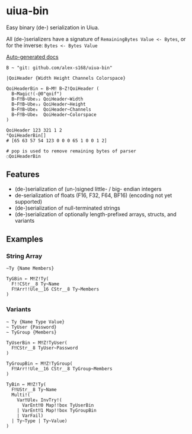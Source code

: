 # uiua-bin
Easy binary (de-) serialization in Uiua.

All (de-)serializers have a signature of `RemainingBytes Value <- Bytes`, or for the inverse: `Bytes <- Bytes Value`

[Auto-generated docs](https://alex-s168.github.io/uiua-bin/)

```
B ~ "git: github.com/alex-s168/uiua-bin"

|QoiHeader {Width Height Channels Colorspace}

QoiHeaderBin ← B~M‼ B~Z!QoiHeader (
  B~Magic!(-@0"qoif")
  B~F‼B~Ube₃₂ QoiHeader~Width
  B~F‼B~Ube₃₂ QoiHeader~Height
  B~F‼B~Ube₈  QoiHeader~Channels
  B~F‼B~Ube₈  QoiHeader~Colorspace
)

QoiHeader 123 321 1 2
°QoiHeaderBin[]
# [65 63 57 54 123 0 0 0 65 1 0 0 1 2]

# pop is used to remove remaining bytes of parser
◌QoiHeaderBin
```

## Features
- (de-)serialization of (un-)signed little- / big- endian integers
- de-serialization of floats (F16, F32, F64, BF16) (encoding not yet supported)
- (de-)serialization of null-terminated strings
- (de-)serialization of optionally length-prefixed arrays, structs, and variants

## Examples
### String Array
```
~Ty {Name Members}

TyGBin ← M‼Z!Ty(
  F!!CStr__8 Ty~Name
  F‼Arr!!Ule__16 CStr__8 Ty~Members
)
```

### Variants
```
~ Ty {Name Type Value}
~ TyUser {Password}
~ TyGroup {Members}

TyUserBin ← M‼Z!TyUser(
  F‼CStr__8 TyUser~Password
)

TyGroupBin ← M‼Z!TyGroup(
  F‼Arr!!Ule__16 CStr__8 TyGroup~Members
)

TyBin ← M‼Z!Ty(
  F‼UStr__8 Ty~Name
  Multi!(
    Var‼Ule₈ InvTry!(
      VarEnt‼0 Map!!box TyUserBin
    | VarEnt‼1 Map!!box TyGroupBin
    | VarFail)
  | Ty~Type | Ty~Value)
)
```
